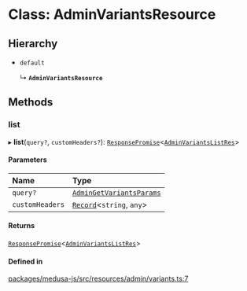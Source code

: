 # Class: AdminVariantsResource

## Hierarchy

- `default`

  ↳ **`AdminVariantsResource`**

## Methods

### list

▸ **list**(`query?`, `customHeaders?`): [`ResponsePromise`](../modules/internal.md#responsepromise)<[`AdminVariantsListRes`](../modules/internal.md#adminvariantslistres)\>

#### Parameters

| Name | Type |
| :------ | :------ |
| `query?` | [`AdminGetVariantsParams`](internal.AdminGetVariantsParams.md) |
| `customHeaders` | [`Record`](../modules/internal.md#record)<`string`, `any`\> |

#### Returns

[`ResponsePromise`](../modules/internal.md#responsepromise)<[`AdminVariantsListRes`](../modules/internal.md#adminvariantslistres)\>

#### Defined in

[packages/medusa-js/src/resources/admin/variants.ts:7](https://github.com/medusajs/medusa/blob/2eb2126f/packages/medusa-js/src/resources/admin/variants.ts#L7)
